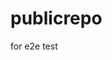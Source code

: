 # publicrepo
for e2e test
























































































































































































































































































































































































































































































































































































































































































































































































































































































































































































































































































































































































































































































































































































































































































































































































































































































































































































































































































































































































































































































































































































































































































































































